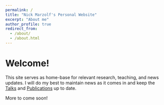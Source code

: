 ```yaml
---
permalink: /
title: "Nick Marzolf's Personal Website"
excerpt: "About me"
author_profile: true
redirect_from: 
  - /about/
  - /about.html
---
```


Welcome!
====

This site serves as home-base for relevant research, teaching, and news updates. I will do my best to maintain news as it comes in and keep the [Talks](nmarzolf91.github.io/Talks) and [Publications](nmarzolf91.github.io/Publications) up to date. 

More to come soon!
